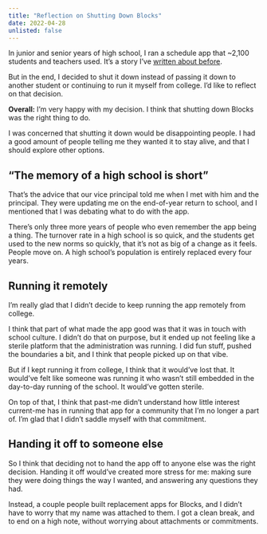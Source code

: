 ```yaml
---
title: "Reflection on Shutting Down Blocks"
date: 2022-04-28
unlisted: false
---
```


In junior and senior years of high school, I ran a schedule app that ~2,100 students and teachers used. It’s a story I’ve [written about before](https://benborgers.com/posts/blocks).

But in the end, I decided to shut it down instead of passing it down to another student or continuing to run it myself from college. I’d like to reflect on that decision.

**Overall:** I’m very happy with my decision. I think that shutting down Blocks was the right thing to do.

I was concerned that shutting it down would be disappointing people. I had a good amount of people telling me they wanted it to stay alive, and that I should explore other options.

## “The memory of a high school is short”

That’s the advice that our vice principal told me when I met with him and the principal. They were updating me on the end-of-year return to school, and I mentioned that I was debating what to do with the app.

There’s only three more years of people who even remember the app being a thing. The turnover rate in a high school is so quick, and the students get used to the new norms so quickly, that it’s not as big of a change as it feels. People move on. A high school’s population is entirely replaced every four years.

## Running it remotely

I’m really glad that I didn’t decide to keep running the app remotely from college.

I think that part of what made the app good was that it was in touch with school culture. I didn’t do that on purpose, but it ended up not feeling like a sterile platform that the administration was running. I did fun stuff, pushed the boundaries a bit, and I think that people picked up on that vibe.

But if I kept running it from college, I think that it would’ve lost that. It would’ve felt like someone was running it who wasn’t still embedded in the day-to-day running of the school. It would’ve gotten sterile.

On top of that, I think that past-me didn’t understand how little interest current-me has in running that app for a community that I’m no longer a part of. I’m glad that I didn’t saddle myself with that commitment.

## Handing it off to someone else

So I think that deciding not to hand the app off to anyone else was the right decision. Handing it off would’ve created more stress for me: making sure they were doing things the way I wanted, and answering any questions they had.

Instead, a couple people built replacement apps for Blocks, and I didn’t have to worry that my name was attached to them. I got a clean break, and to end on a high note, without worrying about attachments or commitments.
